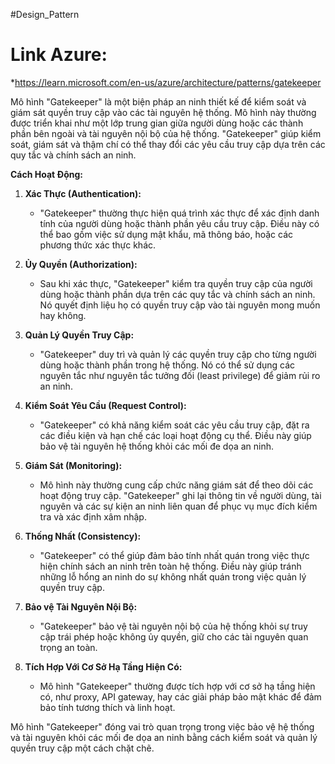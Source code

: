 #Design_Pattern 

# Link Azure: 
*https://learn.microsoft.com/en-us/azure/architecture/patterns/gatekeeper

Mô hình "Gatekeeper" là một biện pháp an ninh thiết kế để kiểm soát và giám sát quyền truy cập vào các tài nguyên hệ thống. Mô hình này thường được triển khai như một lớp trung gian giữa người dùng hoặc các thành phần bên ngoài và tài nguyên nội bộ của hệ thống. "Gatekeeper" giúp kiểm soát, giám sát và thậm chí có thể thay đổi các yêu cầu truy cập dựa trên các quy tắc và chính sách an ninh.

**Cách Hoạt Động:**

1. **Xác Thực (Authentication):**
    
    - "Gatekeeper" thường thực hiện quá trình xác thực để xác định danh tính của người dùng hoặc thành phần yêu cầu truy cập. Điều này có thể bao gồm việc sử dụng mật khẩu, mã thông báo, hoặc các phương thức xác thực khác.
2. **Ủy Quyền (Authorization):**
    
    - Sau khi xác thực, "Gatekeeper" kiểm tra quyền truy cập của người dùng hoặc thành phần dựa trên các quy tắc và chính sách an ninh. Nó quyết định liệu họ có quyền truy cập vào tài nguyên mong muốn hay không.
3. **Quản Lý Quyền Truy Cập:**
    
    - "Gatekeeper" duy trì và quản lý các quyền truy cập cho từng người dùng hoặc thành phần trong hệ thống. Nó có thể sử dụng các nguyên tắc như nguyên tắc tưởng đối (least privilege) để giảm rủi ro an ninh.
4. **Kiểm Soát Yêu Cầu (Request Control):**
    
    - "Gatekeeper" có khả năng kiểm soát các yêu cầu truy cập, đặt ra các điều kiện và hạn chế các loại hoạt động cụ thể. Điều này giúp bảo vệ tài nguyên hệ thống khỏi các mối đe dọa an ninh.
5. **Giám Sát (Monitoring):**
    
    - Mô hình này thường cung cấp chức năng giám sát để theo dõi các hoạt động truy cập. "Gatekeeper" ghi lại thông tin về người dùng, tài nguyên và các sự kiện an ninh liên quan để phục vụ mục đích kiểm tra và xác định xâm nhập.
6. **Thống Nhất (Consistency):**
    
    - "Gatekeeper" có thể giúp đảm bảo tính nhất quán trong việc thực hiện chính sách an ninh trên toàn hệ thống. Điều này giúp tránh những lỗ hổng an ninh do sự không nhất quán trong việc quản lý quyền truy cập.
7. **Bảo vệ Tài Nguyên Nội Bộ:**
    
    - "Gatekeeper" bảo vệ tài nguyên nội bộ của hệ thống khỏi sự truy cập trái phép hoặc không ủy quyền, giữ cho các tài nguyên quan trọng an toàn.
8. **Tích Hợp Với Cơ Sở Hạ Tầng Hiện Có:**
    
    - Mô hình "Gatekeeper" thường được tích hợp với cơ sở hạ tầng hiện có, như proxy, API gateway, hay các giải pháp bảo mật khác để đảm bảo tính tương thích và linh hoạt.

Mô hình "Gatekeeper" đóng vai trò quan trọng trong việc bảo vệ hệ thống và tài nguyên khỏi các mối đe dọa an ninh bằng cách kiểm soát và quản lý quyền truy cập một cách chặt chẽ.